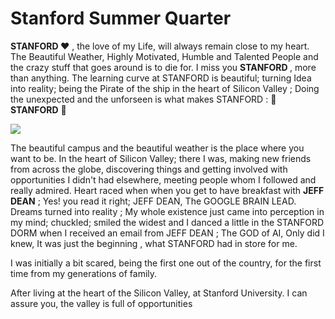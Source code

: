 # Stanford Summer Quarter

<b>STANFORD </b> ❤ , the love of my Life, will always remain close to my heart. The Beautiful Weather, Highly Motivated, Humble and Talented People and the crazy stuff that goes around is to die for. I miss you <b>STANFORD </b>, more than anything. The learning curve at STANFORD is beautiful; turning Idea into reality; being the Pirate of the ship in the heart of Silicon Valley ; Doing the unexpected and the unforseen is what makes STANFORD : 🔴 <b>STANFORD</b> 🔴

<img src="https://github.com/SKKSaikia/StanfordSS/blob/master/img/1280px-Stanford_Oval_May_2011_panorama.jpg">

The beautiful campus and the beautiful weather is the place where you want to be. In the heart of Silicon Valley; there I was, making new friends from across the globe, discovering things and getting involved with opportunities I didn't had elsewhere, meeting people whom I followed and really admired. Heart raced when when you get to have breakfast with <b>JEFF DEAN</b> ; Yes! you read it right; JEFF DEAN, The GOOGLE BRAIN LEAD. Dreams turned into reality ; My whole existence just came into perception in my mind; chuckled; smiled the widest and I danced a little in the STANFORD DORM when I received an email from JEFF DEAN ; The GOD of AI, Only did I knew, It was just the beginning , what STANFORD had in store for me.

I was initially a bit scared, being the first one out of the country, for the first time from my generations of family.

After living at the heart of the Silicon Valley, at Stanford University. I can assure you, the valley is full of opportunities 
